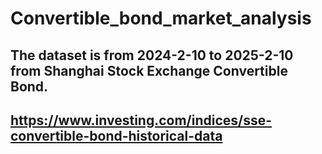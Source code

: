 # Convertible_bond_market_analysis
## The dataset is from 2024-2-10 to 2025-2-10 from Shanghai Stock Exchange Convertible Bond.  
## https://www.investing.com/indices/sse-convertible-bond-historical-data
